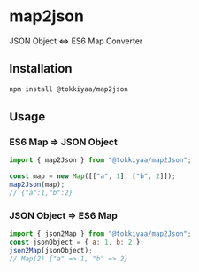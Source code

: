 # map2json

JSON Object <=> ES6 Map Converter

## Installation

```bash
npm install @tokkiyaa/map2json
```

## Usage

### ES6 Map => JSON Object

```javascript
import { map2Json } from "@tokkiyaa/map2Json";

const map = new Map([["a", 1], ["b", 2]]);
map2Json(map);
// {"a":1,"b":2}
```

### JSON Object => ES6 Map

```javascript
import { json2Map } from "@tokkiyaa/map2Json";
const jsonObject = { a: 1, b: 2 };
json2Map(jsonObject);
// Map(2) {"a" => 1, "b" => 2}
```

